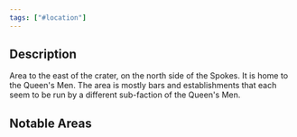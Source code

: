 ```yaml
---
tags: ["#location"]
---
```


## Description

Area to the east of the crater, on the north side of the Spokes. It is home to the Queen's Men. The area is mostly bars and establishments that each seem to be run by a different sub-faction of the Queen's Men.

## Notable Areas

